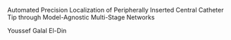 Automated Precision Localization of Peripherally Inserted Central Catheter Tip through Model-Agnostic Multi-Stage Networks

Youssef Galal El-Din
